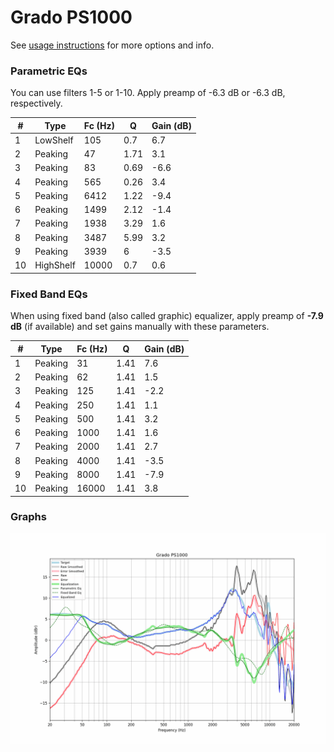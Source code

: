 # Grado PS1000
See [usage instructions](https://github.com/jaakkopasanen/AutoEq#usage) for more options and info.

### Parametric EQs
You can use filters 1-5 or 1-10. Apply preamp of -6.3 dB or -6.3 dB, respectively.

|   # | Type      |   Fc (Hz) |    Q |   Gain (dB) |
|-----|-----------|-----------|------|-------------|
|   1 | LowShelf  |       105 | 0.7  |         6.7 |
|   2 | Peaking   |        47 | 1.71 |         3.1 |
|   3 | Peaking   |        83 | 0.69 |        -6.6 |
|   4 | Peaking   |       565 | 0.26 |         3.4 |
|   5 | Peaking   |      6412 | 1.22 |        -9.4 |
|   6 | Peaking   |      1499 | 2.12 |        -1.4 |
|   7 | Peaking   |      1938 | 3.29 |         1.6 |
|   8 | Peaking   |      3487 | 5.99 |         3.2 |
|   9 | Peaking   |      3939 | 6    |        -3.5 |
|  10 | HighShelf |     10000 | 0.7  |         0.6 |

### Fixed Band EQs
When using fixed band (also called graphic) equalizer, apply preamp of **-7.9 dB** (if available) and set gains manually with these parameters.

|   # | Type    |   Fc (Hz) |    Q |   Gain (dB) |
|-----|---------|-----------|------|-------------|
|   1 | Peaking |        31 | 1.41 |         7.6 |
|   2 | Peaking |        62 | 1.41 |         1.5 |
|   3 | Peaking |       125 | 1.41 |        -2.2 |
|   4 | Peaking |       250 | 1.41 |         1.1 |
|   5 | Peaking |       500 | 1.41 |         3.2 |
|   6 | Peaking |      1000 | 1.41 |         1.6 |
|   7 | Peaking |      2000 | 1.41 |         2.7 |
|   8 | Peaking |      4000 | 1.41 |        -3.5 |
|   9 | Peaking |      8000 | 1.41 |        -7.9 |
|  10 | Peaking |     16000 | 1.41 |         3.8 |

### Graphs
![](./Grado%20PS1000.png)
